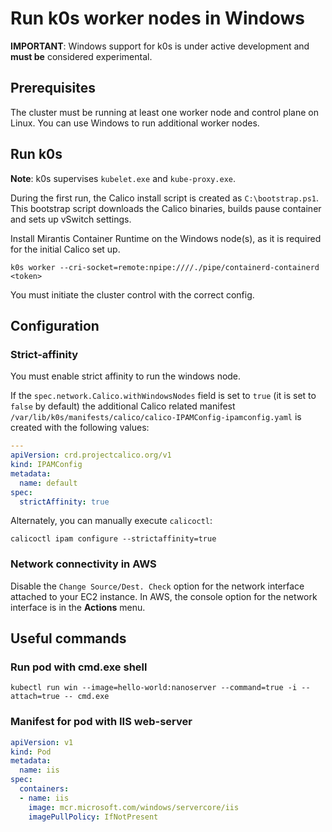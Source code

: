 # Run k0s worker nodes in Windows

**IMPORTANT**: Windows support for k0s is under active development and **must be** considered experimental.

## Prerequisites

The cluster must be running at least one worker node and control plane on Linux. You can use Windows to run additional worker nodes.

## Run k0s

**Note**: k0s supervises `kubelet.exe` and `kube-proxy.exe`.

During the first run, the Calico install script is created as `C:\bootstrap.ps1`. This bootstrap script downloads the Calico binaries, builds pause container and sets up vSwitch settings.

Install Mirantis Container Runtime on the Windows node(s), as it is required for the initial Calico set up.

```shell
k0s worker --cri-socket=remote:npipe:////./pipe/containerd-containerd <token>
```

You must initiate the cluster control with the correct config.

## Configuration

### Strict-affinity

You must enable strict affinity to run the windows node.

If the `spec.network.Calico.withWindowsNodes` field is set to `true` (it is set to `false` by default) the additional Calico related manifest `/var/lib/k0s/manifests/calico/calico-IPAMConfig-ipamconfig.yaml` is created with the following values:

```yaml
---
apiVersion: crd.projectcalico.org/v1
kind: IPAMConfig
metadata:
  name: default
spec:
  strictAffinity: true
```

Alternately, you can manually execute `calicoctl`:

```shell
calicoctl ipam configure --strictaffinity=true
```

### Network connectivity in AWS

Disable the `Change Source/Dest. Check` option for the network interface attached to your EC2 instance. In AWS, the console option for the network interface is in the **Actions** menu.

## Useful commands

### Run pod with cmd.exe shell

```shell
kubectl run win --image=hello-world:nanoserver --command=true -i --attach=true -- cmd.exe
```

### Manifest for pod with IIS web-server

```yaml
apiVersion: v1
kind: Pod
metadata:
  name: iis
spec:
  containers:
  - name: iis
    image: mcr.microsoft.com/windows/servercore/iis
    imagePullPolicy: IfNotPresent
```
